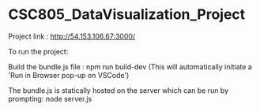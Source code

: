 # CSC805_DataVisualization_Project

Project link : http://54.153.106.67:3000/

To run the project: 

Build the bundle.js file : npm run build-dev (This will automatically initiate a 'Run in Browser pop-up on VSCode')

The bundle.js is statically hosted on the server which can be run by prompting: node server.js 
